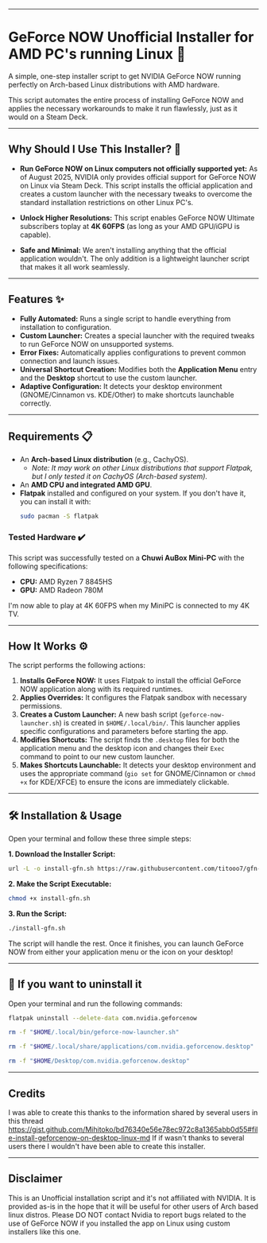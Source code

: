 -----

# GeForce NOW Unofficial Installer for AMD PC's running Linux 🚀

A simple, one-step installer script to get NVIDIA GeForce NOW running perfectly on Arch-based Linux distributions with AMD hardware.

This script automates the entire process of installing GeForce NOW and applies the necessary workarounds to make it run flawlessly, just as it would on a Steam Deck.

-----

## Why Should I Use This Installer? 🤔

* **Run GeForce NOW on Linux computers not officially supported yet:** 
As of August 2025, NVIDIA only provides official support for GeForce NOW on Linux via Steam Deck. This script installs the official application and creates a custom launcher with the necessary tweaks to overcome the standard installation restrictions on other Linux PC's.

* **Unlock Higher Resolutions:** This script enables GeForce NOW Ultimate subscribers toplay at  **4K 60FPS** (as long as your AMD GPU/iGPU  is capable).

* **Safe and Minimal:** We aren't installing anything that the official application wouldn't. The only addition is a lightweight launcher script that makes it all work seamlessly.
-----

## Features ✨

  * **Fully Automated:** Runs a single script to handle everything from installation to configuration.
  * **Custom Launcher:** Creates a special launcher with the required tweaks to run GeForce NOW on unsupported systems.
  * **Error Fixes:** Automatically applies configurations to prevent common connection and launch issues.
  * **Universal Shortcut Creation:** Modifies both the **Application Menu** entry and the **Desktop** shortcut to use the custom launcher.
  * **Adaptive Configuration:** It detects your desktop environment (GNOME/Cinnamon vs. KDE/Other) to make shortcuts launchable correctly.

-----

## Requirements 📋

  * An **Arch-based Linux distribution** (e.g., CachyOS).
      * *Note: It may work on other Linux distributions that support Flatpak, but I only tested it on CachyOS (Arch-based system).*
  * An **AMD CPU and integrated AMD GPU**.
  * **Flatpak** installed and configured on your system. If you don't have it, you can install it with:
    ```bash
    sudo pacman -S flatpak
    ```

### Tested Hardware ✔️

This script was successfully tested on a **Chuwi AuBox Mini-PC** with the following specifications:

  * **CPU:** AMD Ryzen 7 8845HS
  * **GPU:** AMD Radeon 780M

I'm now able to play at 4K 60FPS when my MiniPC is connected to my 4K TV.

-----


## How It Works ⚙️

The script performs the following actions:

1.  **Installs GeForce NOW:** It uses Flatpak to install the official GeForce NOW application along with its required runtimes.
2.  **Applies Overrides:** It configures the Flatpak sandbox with necessary permissions.
3.  **Creates a Custom Launcher:** A new bash script (`geforce-now-launcher.sh`) is created in `$HOME/.local/bin/`. This launcher applies specific configurations and parameters before starting the app.
4.  **Modifies Shortcuts:** The script finds the `.desktop` files for both the application menu and the desktop icon and changes their `Exec` command to point to our new custom launcher.
5.  **Makes Shortcuts Launchable:** It detects your desktop environment and uses the appropriate command (`gio set` for GNOME/Cinnamon or `chmod +x` for KDE/XFCE) to ensure the icons are immediately clickable.

-----

## 🛠️ Installation & Usage

Open your terminal and follow these three simple steps:

**1. Download the Installer Script:**

```bash
url -L -o install-gfn.sh https://raw.githubusercontent.com/titooo7/gfn-installer-linux-amd/main/install-gfn.sh
```

**2. Make the Script Executable:**

```bash
chmod +x install-gfn.sh
```

**3. Run the Script:**

```bash
./install-gfn.sh
```

The script will handle the rest. Once it finishes, you can launch GeForce NOW from either your application menu or the icon on your desktop\!

-----

## 🛑 If you want to uninstall it

Open your terminal and run the following commands:

```bash
flatpak uninstall --delete-data com.nvidia.geforcenow
```

```bash
rm -f "$HOME/.local/bin/geforce-now-launcher.sh"
```

```bash
rm -f "$HOME/.local/share/applications/com.nvidia.geforcenow.desktop"
```

```bash
rm -f "$HOME/Desktop/com.nvidia.geforcenow.desktop"
```

-----

## Credits

I was able to create this thanks to the information shared by several users in this thread https://gist.github.com/Mihitoko/bd76340e56e78ec972c8a1365abb0d55#file-install-geforcenow-on-desktop-linux-md
If if wasn't thanks to several users there I wouldn't have been able to create this installer.

-----

## Disclaimer

This is an Unofficial installation script and it's not affiliated with NVIDIA. It is provided as-is in the hope that it will be useful for other users of Arch based linux distros.
Please DO NOT contact Nvidia to report bugs  related to the use of GeForce NOW if you installed the app on Linux using custom installers like this one.
